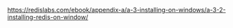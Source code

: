 https://redislabs.com/ebook/appendix-a/a-3-installing-on-windows/a-3-2-installing-redis-on-window/

